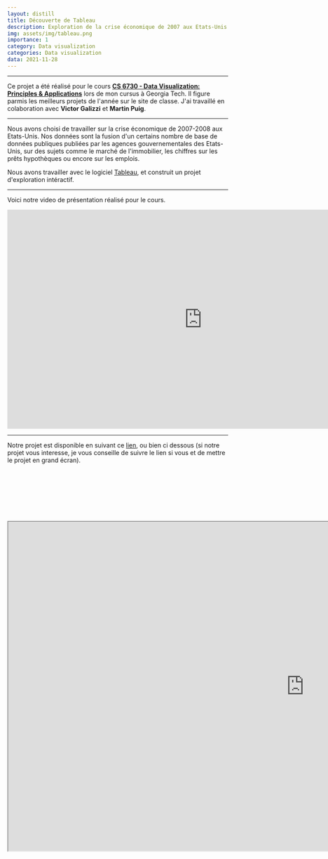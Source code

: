 ```yaml
---
layout: distill
title: Découverte de Tableau
description: Exploration de la crise économique de 2007 aux Etats-Unis
img: assets/img/tableau.png
importance: 1
category: Data visualization
categories: Data visualization
data: 2021-11-28
---
```


***
Ce projet a été réalisé pour le cours [**CS 6730 - Data Visualization: Principles & Applications**](https://faculty.cc.gatech.edu/~stasko/6730/) lors de mon cursus à Georgia Tech. Il figure parmis les meilleurs projets de l'année sur le site de classe. 
J'ai travaillé en colaboration avec **Victor Galizzi** et **Martin Puig**.

***

Nous avons choisi de travailler sur la crise économique de 2007-2008 aux Etats-Unis. Nos données sont la fusion d'un certains nombre de base de données publiques publiées par les agences gouvernementales des Etats-Unis, sur des sujets comme le marché de l'immobilier, les chiffres sur les prêts hypothèques ou encore sur les emplois.

Nous avons travailler avec le logiciel [Tableau](https://www.tableau.com/fr-fr), et construit un projet d'exploration intéractif.

***

Voici notre video de présentation réalisé pour le cours.

<div class="l-screen">
    <iframe width="887" height="499" src="https://www.youtube.com/embed/CwQSJmvboBg" title="dataviz" frameborder="0" allow="accelerometer; autoplay; clipboard-write; encrypted-media; gyroscope; picture-in-picture" allowfullscreen></iframe>
</div>


***

Notre projet est disponible en suivant ce [lien](https://public.tableau.com/app/profile/th.o.galizzi/viz/CS6730-2007Crisis/Introduction), ou bien ci dessous (si notre projet vous interesse, je vous conseille de suivre le lien si vous et de mettre le projet en grand écran). 

<br/><br/>
<br/><br/>
<br/><br/>


<div class="l-screen">
    <div style="text-align:center">
        <iframe src="https://public.tableau.com/views/CS6730-2007Crisis/Introduction?:language=fr-FR&:display_count=n&:origin=viz_share_link:showVizHome=no&:embed=true"  width="1350" height="750" ></iframe>
    </div>
</div>

<br/><br/>
<br/><br/>
<br/><br/>